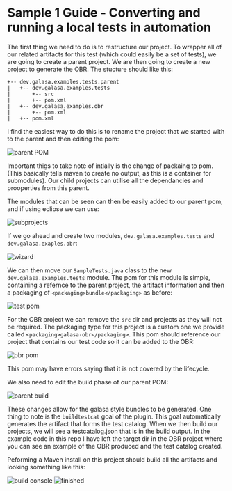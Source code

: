 # Sample 1 Guide - Converting and running a local tests in automation

The first thing we need to do is to restructure our project. To wrapper all of our related artifacts for this test (which could easily be a set of tests), we are going to create a parent project. We are then going to create a new project to generate the OBR. The stucture should like this:

```
+-- dev.galasa.examples.tests.parent
|   +-- dev.galasa.examples.tests
|       +-- src
|       +-- pom.xml
|   +-- dev.galasa.examples.obr
|       +-- pom.xml
|   +-- pom.xml
```

I find the easiest way to do this is to rename the project that we started with to the parent and then editing the pom:

![parent POM](./images/parent-pom.png)

Important thigs to take note of intially is the change of packaing to pom. (This basically tells maven to create no output, as this is a container for submodules). Our child projects can utilise all the dependancies and prooperties from this parent.

The modules that can be seen can then be easily added to our parent pom, and if using eclipse we can use: 

![subprojects](./images/maven-module.png)

If we go ahead and create two modules, `dev.galasa.examples.tests` and `dev.galasa.exaples.obr`:

![wizard](./images/module-wizard.png)

We can then move our `SampleTests.java` class to the new `dev.galasa.examples.tests` module. The pom for this module is simple, containing a refernce to the parent project, the artifact information and then a packaging of `<packaging>bundle</packaging>` as before:

![test pom](./images/tests-pom.png)

For the OBR project we can remove the `src` dir and projects as they will not be required. The packaging type for this project is a custom one we provide called `<packaging>galasa-obr</packaging>`. This pom should reference our project that contains our test code so it can be added to the OBR:

![obr pom](./images/obr-pom.png)

This pom may have errors saying that it is not covered by the lifecycle.

We also need to edit the build phase of our parent POM:

![parent build](./images/parent-build-pom.png)

These changes allow for the galasa style bundles to be generated. One thing to note is the `buildtestcat` goal of the plugin. This goal automatically generates the artifact that forms the test catalog. When we then build our projects, we will see a testcatalog.json that is in the build output. In the example code in this repo I have left the target dir in the OBR project where you can see an example of the OBR produced and the test catalog created.

Peforming a Maven install on this project should build all the artifacts and looking something like this:

![build console](./images/build-console.png)
![finished](./images/built-parent.png)